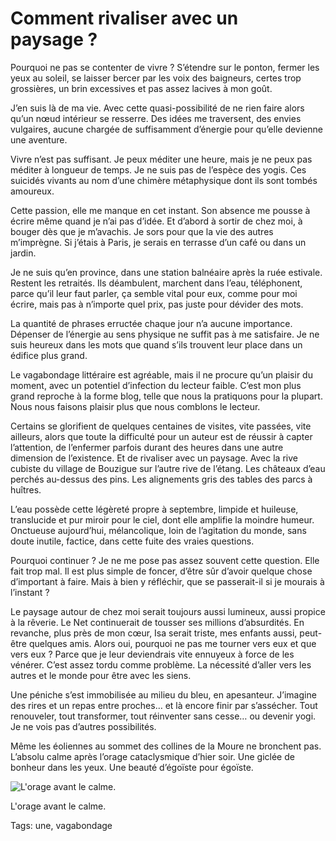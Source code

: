 # Comment rivaliser avec un paysage ?

Pourquoi ne pas se contenter de vivre ? S’étendre sur le ponton, fermer les yeux au soleil, se laisser bercer par les voix des baigneurs, certes trop grossières, un brin excessives et pas assez lacives à mon goût.

J’en suis là de ma vie. Avec cette quasi-possibilité de ne rien faire alors qu’un nœud intérieur se resserre. Des idées me traversent, des envies vulgaires, aucune chargée de suffisamment d’énergie pour qu’elle devienne une aventure.

Vivre n’est pas suffisant. Je peux méditer une heure, mais je ne peux pas méditer à longueur de temps. Je ne suis pas de l’espèce des yogis. Ces suicidés vivants au nom d’une chimère métaphysique dont ils sont tombés amoureux.

Cette passion, elle me manque en cet instant. Son absence me pousse à écrire même quand je n’ai pas d’idée. Et d’abord à sortir de chez moi, à bouger dès que je m’avachis. Je sors pour que la vie des autres m’imprègne. Si j’étais à Paris, je serais en terrasse d’un café ou dans un jardin.

Je ne suis qu’en province, dans une station balnéaire après la ruée estivale. Restent les retraités. Ils déambulent, marchent dans l’eau, téléphonent, parce qu’il leur faut parler, ça semble vital pour eux, comme pour moi écrire, mais pas à n’importe quel prix, pas juste pour dévider des mots.

La quantité de phrases erructée chaque jour n’a aucune importance. Dépenser de l’énergie au sens physique ne suffit pas à me satisfaire. Je ne suis heureux dans les mots que quand s’ils trouvent leur place dans un édifice plus grand.

Le vagabondage littéraire est agréable, mais il ne procure qu’un plaisir du moment, avec un potentiel d’infection du lecteur faible. C’est mon plus grand reproche à la forme blog, telle que nous la pratiquons pour la plupart. Nous nous faisons plaisir plus que nous comblons le lecteur.

Certains se glorifient de quelques centaines de visites, vite passées, vite ailleurs, alors que toute la difficulté pour un auteur est de réussir à capter l’attention, de l’enfermer parfois durant des heures dans une autre dimension de l’existence. Et de rivaliser avec un paysage. Avec la rive cubiste du village de Bouzigue sur l’autre rive de l’étang. Les châteaux d’eau perchés au-dessus des pins. Les alignements gris des tables des parcs à huîtres.

L’eau possède cette légèreté propre à septembre, limpide et huileuse, translucide et pur miroir pour le ciel, dont elle amplifie la moindre humeur. Onctueuse aujourd’hui, mélancolique, loin de l’agitation du monde, sans doute inutile, factice, dans cette fuite des vraies questions.

Pourquoi continuer ? Je ne me pose pas assez souvent cette question. Elle fait trop mal. Il est plus simple de foncer, d’être sûr d’avoir quelque chose d’important à faire. Mais à bien y réfléchir, que se passerait-il si je mourais à l’instant ?

Le paysage autour de chez moi serait toujours aussi lumineux, aussi propice à la rêverie. Le Net continuerait de tousser ses millions d’absurdités. En revanche, plus près de mon cœur, Isa serait triste, mes enfants aussi, peut-être quelques amis. Alors oui, pourquoi ne pas me tourner vers eux et que vers eux ? Parce que je leur deviendrais vite ennuyeux à force de les vénérer. C’est assez tordu comme problème. La nécessité d’aller vers les autres et le monde pour être avec les siens.

Une péniche s’est immobilisée au milieu du bleu, en apesanteur. J’imagine des rires et un repas entre proches… et là encore finir par s’assécher. Tout renouveler, tout transformer, tout réinventer sans cesse… ou devenir yogi. Je ne vois pas d’autres possibilités.

Même les éoliennes au sommet des collines de la Moure ne bronchent pas. L’absolu calme après l’orage cataclysmique d’hier soir. Une giclée de bonheur dans les yeux. Une beauté d’égoïste pour égoïste.

![L'orage avant le calme.](https://tcrouzet.com/images_tc/2014/09/nowp.jpg)

L'orage avant le calme.



Tags: une, vagabondage